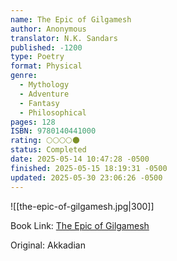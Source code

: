 ```yaml
---
name: The Epic of Gilgamesh
author: Anonymous
translator: N.K. Sandars
published: -1200
type: Poetry
format: Physical
genre:
  - Mythology
  - Adventure
  - Fantasy
  - Philosophical
pages: 128
ISBN: 9780140441000
rating: 🌕🌕🌕🌕🌑
status: Completed
date: 2025-05-14 10:47:28 -0500
finished: 2025-05-15 18:19:31 -0500
updated: 2025-05-30 23:06:26 -0500
---
```


![[the-epic-of-gilgamesh.jpg|300]]

Book Link: [The Epic of Gilgamesh](https://www.goodreads.com/book/show/19351.The_Epic_of_Gilgamesh)

Original: Akkadian